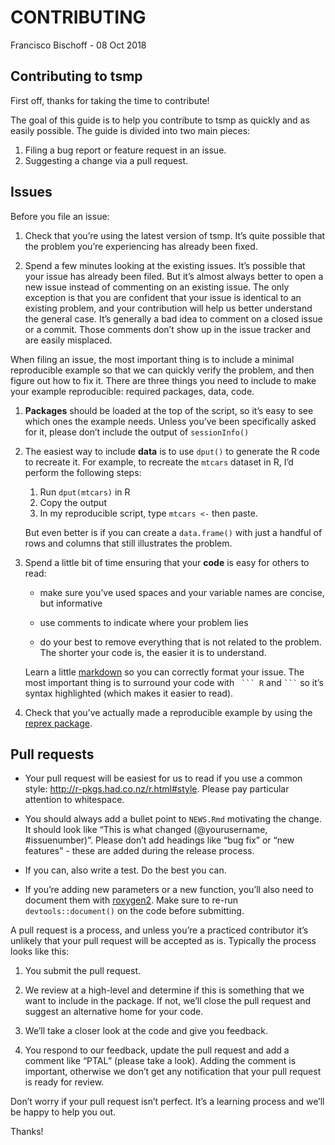 CONTRIBUTING
================
Francisco Bischoff
\- 08 Oct 2018

<!-- CONTRIBUTING.md is generated from CONTRIBUTING.Rmd Please edit that file -->

## Contributing to tsmp

First off, thanks for taking the time to contribute\!

The goal of this guide is to help you contribute to tsmp as quickly and
as easily possible. The guide is divided into two main pieces:

1.  Filing a bug report or feature request in an issue.
2.  Suggesting a change via a pull request.

## Issues

Before you file an issue:

1.  Check that you’re using the latest version of tsmp. It’s quite
    possible that the problem you’re experiencing has already been
    fixed.

2.  Spend a few minutes looking at the existing issues. It’s possible
    that your issue has already been filed. But it’s almost always
    better to open a new issue instead of commenting on an existing
    issue. The only exception is that you are confident that your issue
    is identical to an existing problem, and your contribution will help
    us better understand the general case. It’s generally a bad idea to
    comment on a closed issue or a commit. Those comments don’t show up
    in the issue tracker and are easily misplaced.

When filing an issue, the most important thing is to include a minimal
reproducible example so that we can quickly verify the problem, and then
figure out how to fix it. There are three things you need to include to
make your example reproducible: required packages, data, code.

1.  **Packages** should be loaded at the top of the script, so it’s easy
    to see which ones the example needs. Unless you’ve been specifically
    asked for it, please don’t include the output of `sessionInfo()`

2.  The easiest way to include **data** is to use `dput()` to generate
    the R code to recreate it. For example, to recreate the `mtcars`
    dataset in R, I’d perform the following steps:
    
    1.  Run `dput(mtcars)` in R
    2.  Copy the output
    3.  In my reproducible script, type `mtcars <-` then paste.
    
    But even better is if you can create a `data.frame()` with just a
    handful of rows and columns that still illustrates the problem.

3.  Spend a little bit of time ensuring that your **code** is easy for
    others to read:
    
      - make sure you’ve used spaces and your variable names are
        concise, but informative
    
      - use comments to indicate where your problem lies
    
      - do your best to remove everything that is not related to the
        problem.  
        The shorter your code is, the easier it is to understand.
    
    Learn a little
    [markdown](https://help.github.com/articles/basic-writing-and-formatting-syntax/)
    so you can correctly format your issue. The most important thing is
    to surround your code with ` ``` R` and ` ``` ` so it’s syntax
    highlighted (which makes it easier to read).

4.  Check that you’ve actually made a reproducible example by using the
    [reprex package](https://github.com/jennybc/reprex).

## Pull requests

  - Your pull request will be easiest for us to read if you use a common
    style: <http://r-pkgs.had.co.nz/r.html#style>. Please pay particular
    attention to whitespace.

  - You should always add a bullet point to `NEWS.Rmd` motivating the
    change. It should look like “This is what changed (@yourusername,
    \#issuenumber)”. Please don’t add headings like “bug fix” or “new
    features” - these are added during the release process.

  - If you can, also write a test. Do the best you can.

  - If you’re adding new parameters or a new function, you’ll also need
    to document them with [roxygen2](http://r-pkgs.had.co.nz/man.html).
    Make sure to re-run `devtools::document()` on the code before
    submitting.

A pull request is a process, and unless you’re a practiced contributor
it’s unlikely that your pull request will be accepted as is. Typically
the process looks like this:

1.  You submit the pull request.

2.  We review at a high-level and determine if this is something that we
    want to include in the package. If not, we’ll close the pull request
    and suggest an alternative home for your code.

3.  We’ll take a closer look at the code and give you feedback.

4.  You respond to our feedback, update the pull request and add a
    comment like “PTAL” (please take a look). Adding the comment is
    important, otherwise we don’t get any notification that your pull
    request is ready for review.

Don’t worry if your pull request isn’t perfect. It’s a learning process
and we’ll be happy to help you out.

Thanks\!

